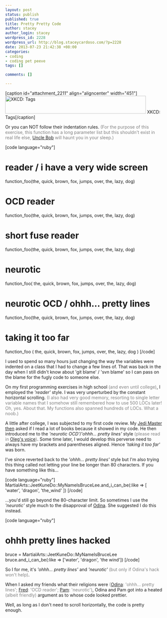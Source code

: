 ```yaml
--- 
layout: post
status: publish
published: true
title: Pretty Pretty Code
author: stacey
author_login: stacey
wordpress_id: 2228
wordpress_url: http://blog.staceycardoso.com/?p=2228
date: 2013-07-23 21:42:38 +08:00
categories: 
- coding
- coding pet peeve
tags: []

comments: []

---
```

[caption id="attachment_2211" align="aligncenter" width="451"]<a href="http://xkcd.com/1144/"><img class="size-full wp-image-2211" title="&lt;A&gt;: Like &lt;/a&gt;this. " alt="XKCD: Tags" src="http://blog.staceycardoso.com/wp-content/uploads/2013/07/tags-1.png" width="451" height="57" /></a> XKCD: Tags[/caption]

Or you can NOT follow their indentation rules.
<span style="color: #808080;">(For the purpose of this exercise, this function has a long parameter list but this shouldn't exist in real life else, <a href="http://www.cleancoders.com/" target="_blank">Uncle Bob</a> will haunt you in your sleep.)</span>

[code language="ruby"]
# reader / i have a very wide screen
function_foo(the, quick, brown, fox, jumps, over, the, lazy, dog)

# OCD reader
function_foo(the, quick, brown, fox,
             jumps, over, the, lazy,
             dog)

# short fuse reader
function_foo(the, quick, brown,
  fox, jumps, over, the, lazy,
  dog)

# neurotic
function_foo(
  the,
  quick,
  brown,
  fox,
  jumps,
  over,
  the,
  lazy,
  dog)

# neurotic OCD / ohhh... pretty lines
function_foo(the,
             quick,
             brown,
             fox,
             jumps,
             over,
             the,
             lazy,
             dog)

# taking it too far
function_foo
(
  the,
  quick,
  brown,
  fox,
  jumps,
  over,
  the,
  lazy,
  dog
)
[/code]
<p class="clean">I used to spend so many hours just changing the way the variables were indented on a class that I had to change a few lines of. That was back in the day when I still didn't know about 'git blame' / 'svn blame' so I can pass on the blame for the fugly code to someone else.</p>
On my first programming exercises in high school<span style="color: #808080;"> (and even until college)</span>, I employed the <em>'reader'</em> style. I was very unperturbed by the constant horizontal scrolling. <span style="color: #808080;">(I also had very good memory, resorting to single letter variable names that I somehow still remembered how to use 500 LOCs later! Oh, yes. About that. My functions also spanned hundreds of LOCs. What a noob.)</span>

A little after college, I was subjected to my first code review. My <a href="https://www.facebook.com/joanrey.sedigo/" target="_blank">Jedi Master then</a> asked if I read a lot of books because it showed in my code. He then introduced me to the<em> 'neurotic OCD'</em>/<em>'ohhh... pretty lines'</em> style <span style="color: #808080;">(please read in</span> <a href="http://www.youtube.com/watch?v=51zk8BwwF8M" target="_blank">Oleg's voice</a><span style="color: #808080;">)</span>. Some time later, I would develop this perverse need to always have my brackets and parentheses aligned. Hence <em>'taking it too far'</em> was born.

I've since reverted back to the <em>'ohhh... pretty lines'</em> style but I'm also trying this thing called not letting your line be longer than 80 characters. If you have something like this...

[code language="ruby"]
MartialArts::JeetKuneDo::MyNameIsBruceLee.and_i_can_be(:like =&gt; [ 'water',
                                                                  'dragon',
                                                                  'the_wind' ])
[/code]

...you'd still go beyond the 80-character limit. So sometimes I use the <em>'neurotic'</em> style much to the disapproval of <a href="http://dindeelion.wordpress.com/" target="_blank">Odina</a>. She suggested I do this instead.

[code language="ruby"]
# ohhh pretty lines hacked
bruce = MartialArts::JeetKuneDo::MyNameIsBruceLee
bruce.and_i_can_be(:like =&gt; ['water', 'dragon', 'the wind'])
[/code]

So I for me, it's <em>'ohhh... pretty lines'</em> and <em>'neurotic'</em> <span style="color: #808080;">(but only if Odina's hack won't help)</span>.

When I asked my friends what their religions were<span style="color: #808080;"> (</span><a href="http://dindeelion.wordpress.com/" target="_blank">Odina</a><span style="color: #808080;">: 'ohhh... pretty lines';</span> <a href="http://fredbaa.com/" target="_blank">Fred</a><span style="color: #808080;">: 'OCD reader';</span> <a href="http://www.scriptchaos.com/" target="_blank">Pam</a><span style="color: #808080;">: 'neurotic')</span>, Odina and Pam got into a heated <span style="color: #808080;">(albeit friendly)</span> argument as to whose code looked prettier.

Well, as long as I don't need to scroll horizontally, the code is pretty enough.
